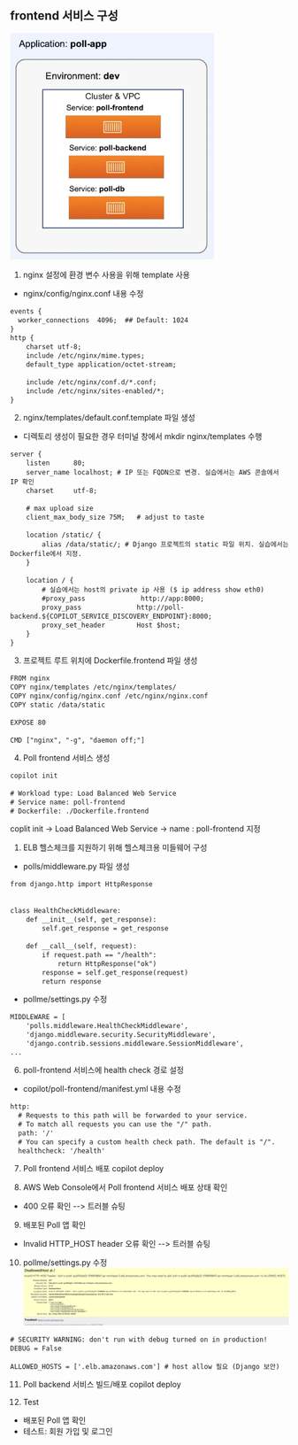 ## frontend 서비스 구성

![alt text](image-1.png)

1. nginx 설정에 환경 변수 사용을 위해 template 사용
+ nginx/config/nginx.conf 내용 수정
```
events {
  worker_connections  4096;  ## Default: 1024
}
http {
    charset utf-8;
    include /etc/nginx/mime.types;
    default_type application/octet-stream;

    include /etc/nginx/conf.d/*.conf;
    include /etc/nginx/sites-enabled/*;
}
```

2. nginx/templates/default.conf.template 파일 생성
 + 디렉토리 생성이 필요한 경우 터미널 창에서 mkdir nginx/templates 수행
```
server {
    listen      80;
    server_name localhost; # IP 또는 FQDN으로 변경. 실습에서는 AWS 콘솔에서 IP 확인
    charset     utf-8;

    # max upload size
    client_max_body_size 75M;   # adjust to taste

    location /static/ {
        alias /data/static/; # Django 프로젝트의 static 파일 위치. 실습에서는 Dockerfile에서 지정.
    }

    location / {
        # 실습에서는 host의 private ip 사용 ($ ip address show eth0)
        #proxy_pass              http://app:8000;  
        proxy_pass              http://poll-backend.${COPILOT_SERVICE_DISCOVERY_ENDPOINT}:8000;  
        proxy_set_header        Host $host;
    }
}
```

3. 프로젝트 루트 위치에 Dockerfile.frontend 파일 생성
```
FROM nginx
COPY nginx/templates /etc/nginx/templates/
COPY nginx/config/nginx.conf /etc/nginx/nginx.conf
COPY static /data/static

EXPOSE 80

CMD ["nginx", "-g", "daemon off;"]
```

4. Poll frontend 서비스 생성
```
copilot init

# Workload type: Load Balanced Web Service
# Service name: poll-frontend
# Dockerfile: ./Dockerfile.frontend
```
coplit init -> Load Balanced Web Service -> name : poll-frontend 지정

1. ELB 헬스체크를 지원하기 위해 헬스체크용 미들웨어 구성
- polls/middleware.py 파일 생성
```
from django.http import HttpResponse


class HealthCheckMiddleware:
    def __init__(self, get_response):
        self.get_response = get_response

    def __call__(self, request):
        if request.path == "/health":
            return HttpResponse("ok")
        response = self.get_response(request)
        return response
```

- pollme/settings.py 수정
```
MIDDLEWARE = [
    'polls.middleware.HealthCheckMiddleware',
    'django.middleware.security.SecurityMiddleware',
    'django.contrib.sessions.middleware.SessionMiddleware',
...
```

6. poll-frontend 서비스에 health check 경로 설정
 + copilot/poll-frontend/manifest.yml 내용 수정
```
http:
  # Requests to this path will be forwarded to your service.
  # To match all requests you can use the "/" path.
  path: '/'
  # You can specify a custom health check path. The default is "/".
  healthcheck: '/health'
```

7. Poll frontend 서비스 배포
copilot deploy


8. AWS Web Console에서 Poll frontend 서비스 배포 상태 확인 
+ 400 오류 확인 --> 트러블 슈팅

9. 배포된 Poll 앱 확인 
+ Invalid HTTP_HOST header 오류 확인 --> 트러블 슈팅

10. pollme/settings.py 수정
![alt text](image-2.png)
```
# SECURITY WARNING: don't run with debug turned on in production!
DEBUG = False

ALLOWED_HOSTS = ['.elb.amazonaws.com'] # host allow 필요 (Django 보안)
```

11. Poll backend 서비스 빌드/배포
copilot deploy

12. Test
+ 배포된 Poll 앱 확인 
+ 테스트: 회원 가입 및 로그인 

